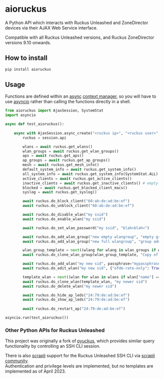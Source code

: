 # aioruckus

A Python API which interacts with Ruckus Unleashed and ZoneDirector devices via their AJAX Web Service interface.

Compatible with all Ruckus Unleashed versions, and Ruckus ZoneDirector versions 9.10 onwards.

## How to install

```bash
pip install aioruckus
```

## Usage

Functions are defined within an [async](https://docs.python.org/3/library/asyncio.html) [context manager](https://docs.python.org/3/reference/datamodel.html#context-managers), so you will have to use [asyncio](https://docs.python.org/3/library/asyncio.html) rather than calling the functions directly in a shell.

```python
from aioruckus import AjaxSession, SystemStat
import asyncio

async def test_aioruckus():
    
    async with AjaxSession.async_create("<ruckus ip>", "<ruckus user>", "<ruckus password>") as session:
        ruckus = session.api

        wlans = await ruckus.get_wlans()
        wlan_groups = await ruckus.get_wlan_groups()
        aps = await ruckus.get_aps()
        ap_groups = await ruckus.get_ap_groups()
        mesh = await ruckus.get_mesh_info()
        default_system_info = await ruckus.get_system_info()
        all_system_info = await ruckus.get_system_info(SystemStat.ALL)
        active_clients = await ruckus.get_active_clients()
        inactive_clients = await ruckus.get_inactive_clients() # empty on Unleashed
        blocked = await ruckus.get_blocked_client_macs()
        syslog = await ruckus.get_syslog()

        await ruckus.do_block_client("60:ab:de:ad:be:ef")
        await ruckus.do_unblock_client("60:ab:de:ad:be:ef")

        await ruckus.do_disable_wlan("my ssid")
        await ruckus.do_enable_wlan("my ssid")

        await ruckus.do_set_wlan_password("my ssid", "blah>blah<")

        await ruckus.do_add_wlan_group("new empty wlangroup", "empty group added by aioruckus")
        await ruckus.do_add_wlan_group("new full wlangroup", "group added by aioruckus", wlans)

        wlan_group_template = next((wlang for wlang in wlan_groups if wlang["name"] == "Default"), None)
        await ruckus.do_clone_wlan_group(wlan_group_template, "Copy of Default")

        await ruckus.do_add_wlan("my new sid", passphrase="mypassphrase" )
        await ruckus.do_edit_wlan("my new sid", {"ofdm-rate-only": True})

        template_wlan = next((wlan for wlan in wlans if wlan["name"] == "my ssid"), None)
        await ruckus.do_clone_wlan(template_wlan, "my newer sid")
        await ruckus.do_delete_wlan("my newer sid")

        await ruckus.do_hide_ap_leds("24:79:de:ad:be:ef")
        await ruckus.do_show_ap_leds("24:79:de:ad:be:ef")
        
        await ruckus.do_restart_ap("24:79:de:ad:be:ef")

asyncio.run(test_aioruckus())
```

### Other Python APIs for Ruckus Unleashed

This project was originally a fork of [pyuckus](https://github.com/gabe565/pyruckus), which provides similar query functionality by controlling an SSH CLI session.

There is also [scrapli](https://github.com/carlmontanari/scrapli) support for the Ruckus Unleashed SSH CLI via [scrapli community](https://github.com/scrapli/scrapli_community).  
Authentication and privilege levels are implemented, but no templates are implemented as of April 2023.